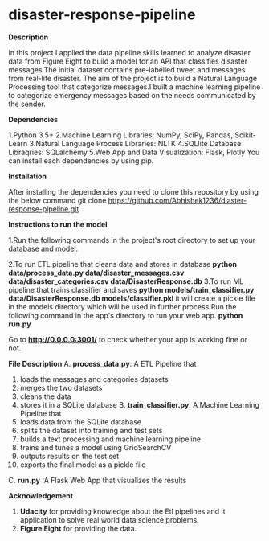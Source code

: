 # disaster-response-pipeline

**Description**

In this project I  applied the data pipeline skills learned to analyze disaster data from Figure Eight to build a model for an API that classifies disaster messages.The initial dataset contains pre-labelled tweet and messages from real-life disaster. The aim of the project is to build a Natural Language Processing tool that categorize messages.I built a machine learning pipeline to categorize emergency messages based on the needs communicated by the sender.

**Dependencies**

1.Python 3.5+ 
2.Machine Learning Libraries: NumPy, SciPy, Pandas, Scikit-Learn
3.Natural Language Process Libraries: NLTK
4.SQLlite Database Libraqries: SQLalchemy
5.Web App and Data Visualization: Flask, Plotly
You can install each dependencies by using pip.

**Installation**

After installing the dependencies you need to clone this repository by using the below command
git clone https://github.com/Abhishek1236/diaster-response-pipeline.git

**Instructions to run the model**

1.Run the following commands in the project's root directory to set up your database and model.

2.To run ETL pipeline that cleans data and stores in database **python data/process_data.py data/disaster_messages.csv data/disaster_categories.csv data/DisasterResponse.db**
3.To run ML pipeline that trains classifier and saves **python models/train_classifier.py data/DisasterResponse.db models/classifier.pkl**
it will create a pickle file in the models directory which will be used in further process.Run the following command in the app's directory to run your web app. **python run.py**

Go to **http://0.0.0.0:3001/** to check whether your app is working fine or not.

**File Description**
A. **process_data.py**: A ETL Pipeline 
that
1. loads the messages and categories datasets
2. merges the two datasets
3. cleans the data
4. stores it in a SQLite database
B. **train_classifier.py**:
A Machine Learning Pipeline that
1. loads data from the SQLite database
2. splits the dataset into training and test sets
3. builds a text processing and machine learning pipeline
4. trains and tunes a model using GridSearchCV
5. outputs results on the test set
6. exports the final model as a pickle file

C. **run.py** :A Flask Web App that visualizes the results

**Acknowledgement**
1. **Udacity** for providing knowledge about the Etl pipelines and it application to solve real world data science problems.
2. **Figure Eight** for providing the data.

